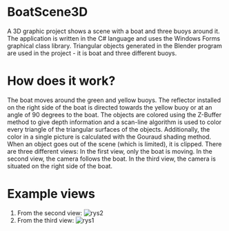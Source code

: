 # BoatScene3D
A 3D graphic project shows a scene with a boat and three buoys around it.
The application is written in the C# language and uses the Windows Forms graphical class library.
Triangular objects generated in the Blender program are used in the project - it is boat and three different buoys.

# How does it work?
The boat moves around the green and yellow buoys.
The reflector installed on the right side of the boat is directed towards the yellow buoy or at an angle of 90 degrees to the boat.
The objects are colored using the Z-Buffer method to give depth information 
and a scan-line algorithm is used to color every triangle of the triangular surfaces of the objects.
Additionally, the color in a single picture is calculated with the Gouraud shading method. 
When an object goes out of the scene (which is limited), it is clipped. 
There are three different views:
In the first view, only the boat is moving.
In the second view, the camera follows the boat.
In the third view, the camera is situated on the right side of the boat.

# Example views
1. From the second view:
![rys2](https://user-images.githubusercontent.com/128033227/230322146-07b2c0a7-8618-43b1-bd5f-bd5c39d44047.png)
2. From the third view:
![rys1](https://user-images.githubusercontent.com/128033227/230322185-ba9ff418-dfe8-4a7a-871b-456149ac8b38.png)
